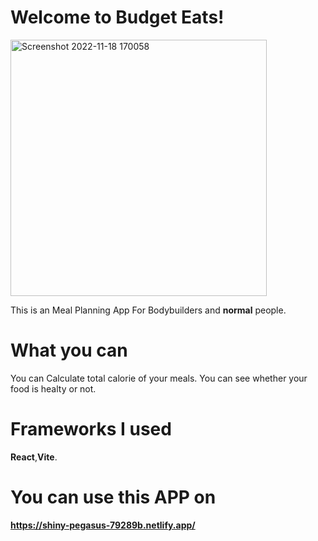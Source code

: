 # Welcome to Budget Eats!
<img width="410" alt="Screenshot 2022-11-18 170058" src="https://user-images.githubusercontent.com/109750517/202722184-4eef5e54-5cf5-4b63-9fc5-b0b354318254.png">

This is an Meal Planning App For Bodybuilders and **normal** people.


# What you can

You can Calculate total calorie of your meals.
You can see whether your food is healty or not.

# Frameworks I used

**React**,**Vite**.

# You can use this APP on
**https://shiny-pegasus-79289b.netlify.app/**
